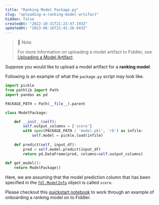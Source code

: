 ```yaml
---
title: "Ranking Model Package.py"
slug: "uploading-a-ranking-model-artifact"
hidden: false
createdAt: "2022-10-31T21:23:47.193Z"
updatedAt: "2023-06-16T21:41:26.943Z"
---
```

> 🚧 Note
> 
> For more information on uploading a model artifact to Fiddler, see [Uploading a Model Artifact](doc:uploading-model-artifacts).

Suppose you would like to upload a model artifact for a **ranking model**.

Following is an example of what the `package.py` script may look like.

```python
import pickle
from pathlib import Path
import pandas as pd

PACKAGE_PATH = Path(__file__).parent

class ModelPackage:

    def __init__(self):
        self.output_columns = ['score']
        with open(PACKAGE_PATH / 'model.pkl', 'rb') as infile:
            self.model = pickle.load(infile)
    
    def predict(self, input_df):
        pred = self.model.predict(input_df)
        return pd.DataFrame(pred, columns=self.output_columns)
    
def get_model():
    return ModelPackage()
```

Here, we are assuming that the model prediction column that has been specified in the [`fdl.ModelInfo`](https://api.fiddler.ai/#fdl-modelinfo) object is called `score`.

Please checkout this [quickstart notebook](doc:ranking-model) to work through an example of onboarding a ranking model on to Fiddler.